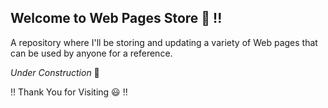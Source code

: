 ## Welcome to **Web Pages Store** 🏬 !!

A repository where I'll be storing and updating a variety of Web pages that can be used by anyone for a reference. 

*Under Construction* 🚧


!! Thank You for Visiting :smiley: !! 
